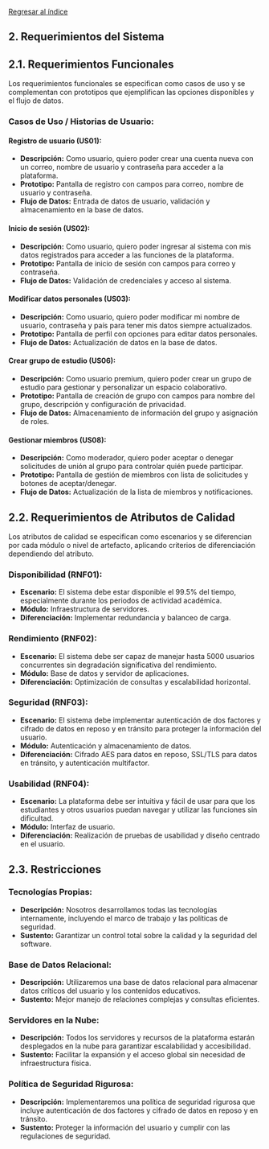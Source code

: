 [Regresar al índice](../README.md)
## 2. Requerimientos del Sistema

## 2.1. Requerimientos Funcionales

Los requerimientos funcionales se especifican como casos de uso y se complementan con prototipos que ejemplifican las opciones disponibles y el flujo de datos.

### Casos de Uso / Historias de Usuario:

#### Registro de usuario (US01):
- **Descripción:** Como usuario, quiero poder crear una cuenta nueva con un correo, nombre de usuario y contraseña para acceder a la plataforma.
- **Prototipo:** Pantalla de registro con campos para correo, nombre de usuario y contraseña.
- **Flujo de Datos:** Entrada de datos de usuario, validación y almacenamiento en la base de datos.

#### Inicio de sesión (US02):
- **Descripción:** Como usuario, quiero poder ingresar al sistema con mis datos registrados para acceder a las funciones de la plataforma.
- **Prototipo:** Pantalla de inicio de sesión con campos para correo y contraseña.
- **Flujo de Datos:** Validación de credenciales y acceso al sistema.

#### Modificar datos personales (US03):
- **Descripción:** Como usuario, quiero poder modificar mi nombre de usuario, contraseña y país para tener mis datos siempre actualizados.
- **Prototipo:** Pantalla de perfil con opciones para editar datos personales.
- **Flujo de Datos:** Actualización de datos en la base de datos.

#### Crear grupo de estudio (US06):
- **Descripción:** Como usuario premium, quiero poder crear un grupo de estudio para gestionar y personalizar un espacio colaborativo.
- **Prototipo:** Pantalla de creación de grupo con campos para nombre del grupo, descripción y configuración de privacidad.
- **Flujo de Datos:** Almacenamiento de información del grupo y asignación de roles.

#### Gestionar miembros (US08):
- **Descripción:** Como moderador, quiero poder aceptar o denegar solicitudes de unión al grupo para controlar quién puede participar.
- **Prototipo:** Pantalla de gestión de miembros con lista de solicitudes y botones de aceptar/denegar.
- **Flujo de Datos:** Actualización de la lista de miembros y notificaciones.

## 2.2. Requerimientos de Atributos de Calidad

Los atributos de calidad se especifican como escenarios y se diferencian por cada módulo o nivel de artefacto, aplicando criterios de diferenciación dependiendo del atributo.

### Disponibilidad (RNF01):
- **Escenario:** El sistema debe estar disponible el 99.5% del tiempo, especialmente durante los periodos de actividad académica.
- **Módulo:** Infraestructura de servidores.
- **Diferenciación:** Implementar redundancia y balanceo de carga.

### Rendimiento (RNF02):
- **Escenario:** El sistema debe ser capaz de manejar hasta 5000 usuarios concurrentes sin degradación significativa del rendimiento.
- **Módulo:** Base de datos y servidor de aplicaciones.
- **Diferenciación:** Optimización de consultas y escalabilidad horizontal.

### Seguridad (RNF03):
- **Escenario:** El sistema debe implementar autenticación de dos factores y cifrado de datos en reposo y en tránsito para proteger la información del usuario.
- **Módulo:** Autenticación y almacenamiento de datos.
- **Diferenciación:** Cifrado AES para datos en reposo, SSL/TLS para datos en tránsito, y autenticación multifactor.

### Usabilidad (RNF04):
- **Escenario:** La plataforma debe ser intuitiva y fácil de usar para que los estudiantes y otros usuarios puedan navegar y utilizar las funciones sin dificultad.
- **Módulo:** Interfaz de usuario.
- **Diferenciación:** Realización de pruebas de usabilidad y diseño centrado en el usuario.

## 2.3. Restricciones

### Tecnologías Propias:
- **Descripción:** Nosotros desarrollamos todas las tecnologías internamente, incluyendo el marco de trabajo y las políticas de seguridad.
- **Sustento:** Garantizar un control total sobre la calidad y la seguridad del software.

### Base de Datos Relacional:
- **Descripción:** Utilizaremos una base de datos relacional para almacenar datos críticos del usuario y los contenidos educativos.
- **Sustento:** Mejor manejo de relaciones complejas y consultas eficientes.

### Servidores en la Nube:
- **Descripción:** Todos los servidores y recursos de la plataforma estarán desplegados en la nube para garantizar escalabilidad y accesibilidad.
- **Sustento:** Facilitar la expansión y el acceso global sin necesidad de infraestructura física.

### Política de Seguridad Rigurosa:
- **Descripción:** Implementaremos una política de seguridad rigurosa que incluye autenticación de dos factores y cifrado de datos en reposo y en tránsito.
- **Sustento:** Proteger la información del usuario y cumplir con las regulaciones de seguridad.
